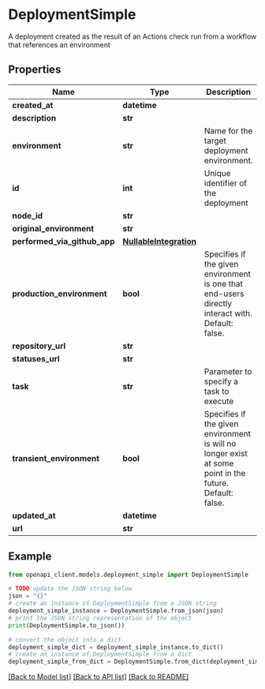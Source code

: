 # DeploymentSimple

A deployment created as the result of an Actions check run from a workflow that references an environment

## Properties

Name | Type | Description | Notes
------------ | ------------- | ------------- | -------------
**created_at** | **datetime** |  | 
**description** | **str** |  | 
**environment** | **str** | Name for the target deployment environment. | 
**id** | **int** | Unique identifier of the deployment | 
**node_id** | **str** |  | 
**original_environment** | **str** |  | [optional] 
**performed_via_github_app** | [**NullableIntegration**](NullableIntegration.md) |  | [optional] 
**production_environment** | **bool** | Specifies if the given environment is one that end-users directly interact with. Default: false. | [optional] 
**repository_url** | **str** |  | 
**statuses_url** | **str** |  | 
**task** | **str** | Parameter to specify a task to execute | 
**transient_environment** | **bool** | Specifies if the given environment is will no longer exist at some point in the future. Default: false. | [optional] 
**updated_at** | **datetime** |  | 
**url** | **str** |  | 

## Example

```python
from openapi_client.models.deployment_simple import DeploymentSimple

# TODO update the JSON string below
json = "{}"
# create an instance of DeploymentSimple from a JSON string
deployment_simple_instance = DeploymentSimple.from_json(json)
# print the JSON string representation of the object
print(DeploymentSimple.to_json())

# convert the object into a dict
deployment_simple_dict = deployment_simple_instance.to_dict()
# create an instance of DeploymentSimple from a dict
deployment_simple_from_dict = DeploymentSimple.from_dict(deployment_simple_dict)
```
[[Back to Model list]](../README.md#documentation-for-models) [[Back to API list]](../README.md#documentation-for-api-endpoints) [[Back to README]](../README.md)


